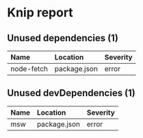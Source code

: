 # Knip report

## Unused dependencies (1)

| Name       | Location     | Severity |
| :--------- | :----------- | :------- |
| node-fetch | package.json | error    |

## Unused devDependencies (1)

| Name | Location     | Severity |
| :--- | :----------- | :------- |
| msw  | package.json | error    |
